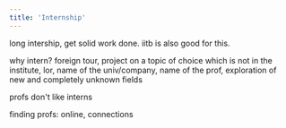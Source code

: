 ```yaml
---
title: 'Internship'
---
```


long intership, get solid work done. iitb is also good for this. 

why intern? foreign tour, project on a topic of choice which is not in the institute, lor, name of the univ/company, name of the prof, exploration of new and completely unknown fields 

profs don't like interns

finding profs: online, connections
